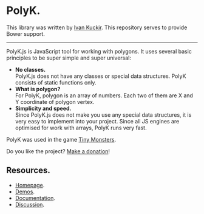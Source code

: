 # PolyK.

This library was written by [Ivan Kuckir](http://www.ivank.net). This repository serves to provide Bower support.

---

PolyK.js is JavaScript tool for working with polygons. It uses several basic principles to be super simple and super universal:

* **No classes.**<br>PolyK.js does not have any classes or special data structures. PolyK consists of static functions only.
* **What is polygon?**<br>For PolyK, polygon is an array of numbers. Each two of them are X and Y coordinate of polygon vertex.
* **Simplicity and speed.**<br>Since PolyK.js does not make you use any special data structures, it is very easy to implement into your project. Since all JS engines are optimised for work with arrays, PolyK runs very fast.

PolyK was used in the game [Tiny Monsters](http://tinymonsters.ivank.net/).

Do you like the project? [Make a donation](https://www.paypal.com/au/cgi-bin/webscr?cmd=_flow&SESSION=lVWmm5XwRF3D6AwScgjgqh6znJQXHcjKbhJQlW5pIizCZK6Pc8EtJVNwR_a&dispatch=50a222a57771920b6a3d7b606239e4d529b525e0b7e69bf0224adecfb0124e9b61f737ba21b081984719ecfa9a8ffe80733a1a700ced90ae)!

## Resources.

* [Homepage](http://polyk.ivank.net/).
* [Demos](http://polyk.ivank.net/?p=demos).
* [Documentation](http://polyk.ivank.net/?p=documentation).
* [Discussion](http://polyk.ivank.net/?p=discussion).